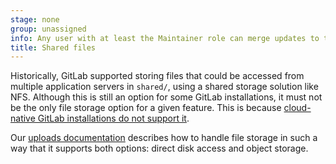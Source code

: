 ```yaml
---
stage: none
group: unassigned
info: Any user with at least the Maintainer role can merge updates to this content. For details, see https://docs.gitlab.com/development/development_processes/#development-guidelines-review.
title: Shared files
---
```


Historically, GitLab supported storing files that could be accessed from multiple application
servers in `shared/`, using a shared storage solution like NFS. Although this is still an option for
some GitLab installations, it must not be the only file storage option for a given feature. This is
because [cloud-native GitLab installations do not support it](architecture.md#adapting-existing-and-introducing-new-components).

Our [uploads documentation](uploads/_index.md) describes how to handle file storage in
such a way that it supports both options: direct disk access and object storage.
